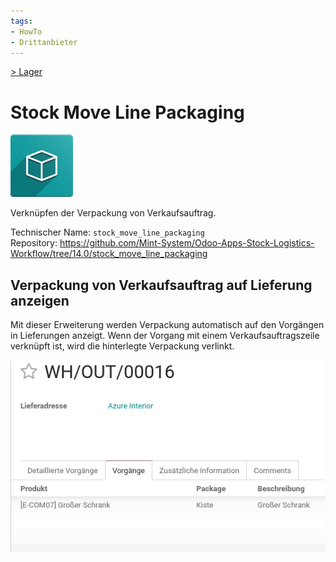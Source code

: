 ```yaml
---
tags:
- HowTo
- Drittanbieter
---
```

[> Lager](Lager.md)
# Stock Move Line Packaging
![icon_oms_box](assets/icon_oms_box.png)

Verknüpfen der Verpackung von Verkaufsauftrag.

Technischer Name: `stock_move_line_packaging`\
Repository: <https://github.com/Mint-System/Odoo-Apps-Stock-Logistics-Workflow/tree/14.0/stock_move_line_packaging>

## Verpackung von Verkaufsauftrag auf Lieferung anzeigen

Mit dieser Erweiterung werden Verpackung automatisch auf den Vorgängen in Lieferungen anzeigt. Wenn der Vorgang mit einem Verkaufsauftragszeile verknüpft ist, wird die hinterlegte Verpackung verlinkt.

![](assets/Stock%20Move%20Line%20Packaging.png)